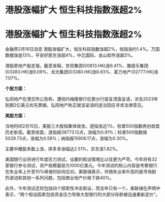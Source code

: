 # 港股涨幅扩大 恒生科技指数涨超2%

# 港股涨幅扩大 恒生科技指数涨超2%

金融界2月16日消息 港股涨幅扩大，恒生科技指数涨超2%，恒指涨约1.4%。万国数据涨逾13%，平安好医生涨超4%，中芯国际、金山软件涨超3%。

港股房地产股走强，截至发稿，世贸集团(00813.HK)涨9.41%、雅居乐集团(03383.HK)涨9.09%、龙光集团(03380.HK)涨8.93%、富力地产(02777.HK)涨7.07%。

**个股方面：**

弘阳地产在港交所公告称，遭纽约梅隆银行伦敦分行提呈清盘呈请，涉及2023年到期2亿美元优先票据。弘阳地产称正就该呈请的适当回应寻求法律意见。

**美股方面：**

当地时间2月15日，美股三大股指集体收涨，道指涨近1%，标普500指数再创收盘历史新高。截至收盘，道指报38773.12点，涨幅为0.91%；标普500指数报5029.73点，涨幅为0.58%；纳指报15906.17点，涨幅为0.30%。

主要中概股多数上涨，拼多多涨幅达2.51%，京东涨1.82%。

美国银行业将进行年度压力测试，设置的假设情境比以往更为严苛。今年将有32家银行参与测试，资产规模最低为1000亿美元。今年测试的核心内容是考察银行在失业率上升至10%峰值时如何应对。美联储表示，伴随失业率升高的是市场剧烈波动和其他一系列问题，包括商业地产价格下跌40%。

此外，今年测试还将包括四个探索性冲击假设，而去年只有一个。美联储在声明中表示，“两个假设因素包括资金压力导致大型银行的大部分存款被迅速重新定价”。

